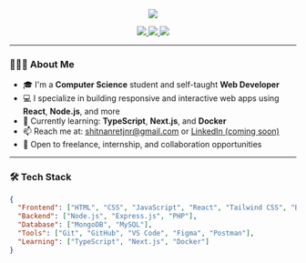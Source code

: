 <!-- Banner -->
<p align="center">
  <img src="https://capsule-render.vercel.app/api?type=waving&color=0e76a8&height=200&section=header&text=Hi%20there!%20I'm%20Santan%20👋&fontSize=40&fontAlignY=35&desc=A%20Web%20Developer%20%26%20CS%20Student&descAlignY=60&descAlign=62"/>
</p>

<!-- Badges -->
<p align="center">
  <a href="https://github.com/santanjnr">
    <img src="https://img.shields.io/github/followers/santanjnr?label=Follow&style=social">
  </a>
  <a href="https://twitter.com/santandavid01">
    <img src="https://img.shields.io/twitter/follow/santandavid01?style=social" />
  </a>
  <a href="mailto:shitnanretjnr@gmail.com">
    <img src="https://img.shields.io/badge/Email-shitnanretjnr@gmail.com-blue?style=flat-square&logo=gmail">
  </a>
</p>

---

### 👨🏽‍💻 About Me

- 🎓 I'm a **Computer Science** student and self-taught **Web Developer**
- 💻 I specialize in building responsive and interactive web apps using **React**, **Node.js**, and more
- 🌱 Currently learning: **TypeScript**, **Next.js**, and **Docker**
- 📫 Reach me at: shitnanretjnr@gmail.com or [LinkedIn (coming soon)](#)
- 💼 Open to freelance, internship, and collaboration opportunities

---

### 🛠 Tech Stack

```json
{
  "Frontend": ["HTML", "CSS", "JavaScript", "React", "Tailwind CSS", "Bootstrap"],
  "Backend": ["Node.js", "Express.js", "PHP"],
  "Database": ["MongoDB", "MySQL"],
  "Tools": ["Git", "GitHub", "VS Code", "Figma", "Postman"],
  "Learning": ["TypeScript", "Next.js", "Docker"]
}
